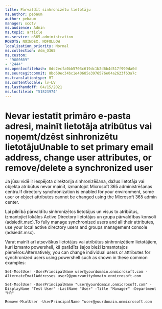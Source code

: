```yaml
---
title: Pārvaldīt sinhronizētu lietotāju
ms.author: pebaum
author: pebaum
manager: scotv
ms.audience: Admin
ms.topic: article
ms.service: o365-administration
ROBOTS: NOINDEX, NOFOLLOW
localization_priority: Normal
ms.collection: Adm_O365
ms.custom:
- "9000609"
- "2444"
ms.openlocfilehash: 0dc2ecfa0bb5703c619dc1b2d6b4d517f999da0d
ms.sourcegitcommit: 8bc60ec34bc1e40685e3976576e04a2623f63a7c
ms.translationtype: MT
ms.contentlocale: lv-LV
ms.lasthandoff: 04/15/2021
ms.locfileid: "51823974"
---
```

# <a name="unable-to-set-primary-email-address-change-user-attributes-or-removedelete-a-synchronized-user"></a><span data-ttu-id="f5245-102">Nevar iestatīt primāro e-pasta adresi, mainīt lietotāja atribūtus vai noņemt/dzēst sinhronizētu lietotāju</span><span class="sxs-lookup"><span data-stu-id="f5245-102">Unable to set primary email address, change user attributes, or remove/delete a synchronized user</span></span>

<span data-ttu-id="f5245-103">Ja jūsu vidē ir iespējota direktorija sinhronizēšana, dažus lietotāja vai objekta atribūtus nevar mainīt, izmantojot Microsoft 365 administrēšanas centru.</span><span class="sxs-lookup"><span data-stu-id="f5245-103">If directory synchronization is enabled for your environment, some user or object attributes cannot be changed using the Microsoft 365 admin center.</span></span>

<span data-ttu-id="f5245-104">Lai pilnībā pārvaldītu sinhronizētos lietotājus un visus to atribūtus, izmantojiet lokālos Active Directory lietotājus un grupu pārvaldības konsoli (adsiedit.msc).</span><span class="sxs-lookup"><span data-stu-id="f5245-104">To fully manage synchronized users and all their attributes, use your local active directory users and groups management console (adsiedit.msc).</span></span>  

<span data-ttu-id="f5245-105">Varat mainīt arī atsevišķus lietotājus vai atribūtus sinhronizētiem lietotājiem, kuri izmanto powershell, kā parādīts šajos bieži izmantotajos piemēros:</span><span class="sxs-lookup"><span data-stu-id="f5245-105">Alternatively, you can change individual users or attributes for synchronized users using powershell such as shown in these common examples:</span></span>

`Set-MsolUser -UserPrincipalName user@yourdomain.onmicrosoft.com -AlternateEmailAddresses user2@yourvanitydomain.onmicrosoft.com`

`Set-MsolUser -UserPrincipalName "user@yourdomain.onmicrosoft.com" -DisplayName "Test User" -LastName "User" -Title "Manager" -Department "HR"`

`Remove-MsolUser -UserPrincipalName "user@yourdomain.onmicrosoft.com`

